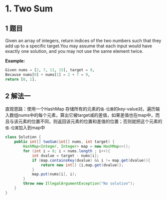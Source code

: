 # 1. Two Sum

## 1 题目

Given an array of integers, return indices of the two numbers such that they add up to a specific target.You may assume that each input would have exactly one solution, and you may not use the same element twice.

**Example:**

```python
Given nums = [2, 7, 11, 15], target = 9,
Because nums[0] + nums[1] = 2 + 7 = 9,
return [0, 1].
```

## 2 解法一

直观思路：使用一个HashMap 存储所有的元素的```值-位置```的key-value对。遍历输入数组nums中的每个元素，算出它被target减的差值，如果差值也在map中，而且与该元素的位置不同，则返回该元素的位置和差值的位置；否则就把这个元素的```值-位置```加入到map中

```java
class Solution {
    public int[] twoSum(int[] nums, int target) {
        HashMap<Integer, Integer> map = new HashMap<>();
        for (int i = 0; i < nums.length ; i++){
            int dvalue = target - nums[i];
            if (map.containsKey(dvalue) && i != map.get(dvalue)){
                return new int[] {i,map.get(dvalue)};
            }
            map.put(nums[i], i);
        }
        throw new IllegalArgumentException("No solution");
    }
}
```



